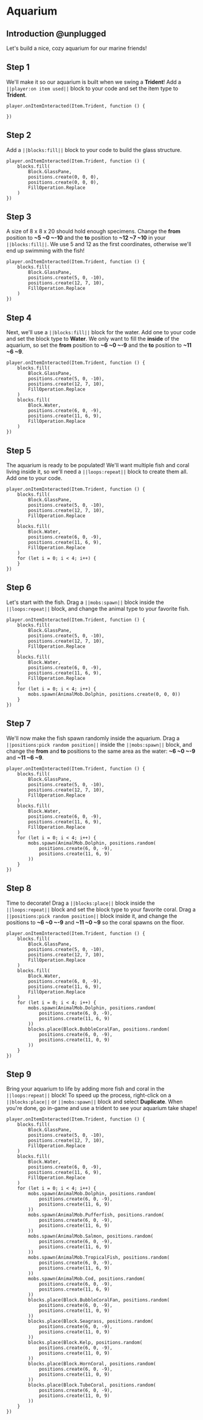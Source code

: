 # Aquarium

## Introduction @unplugged

Let's build a nice, cozy aquarium for our marine friends!

## Step 1

We'll make it so our aquarium is built when we swing a **Trident**! Add a `||player:on item used||` block to your code and set the item type to **Trident**.

```blocks
player.onItemInteracted(Item.Trident, function () {

})
```

## Step 2

Add a `||blocks:fill||` block to your code to build the glass structure.

```blocks
player.onItemInteracted(Item.Trident, function () {
    blocks.fill(
        Block.GlassPane,
        positions.create(0, 0, 0),
        positions.create(0, 0, 0),
        FillOperation.Replace
    )
})
```

## Step 3

A size of 8 x 8 x 20 should hold enough specimens. Change the **from** position to **~5 ~0 ~-10** and the **to** position to **~12 ~7 ~10** in your `||blocks:fill||`. We use 5 and 12 as the first coordinates, otherwise we'll end up swimming with the fish!

```blocks
player.onItemInteracted(Item.Trident, function () {
    blocks.fill(
        Block.GlassPane,
        positions.create(5, 0, -10),
        positions.create(12, 7, 10),
        FillOperation.Replace
    )
})
```

## Step 4

Next, we'll use a `||blocks:fill||` block for the water. Add one to your code and set the block type to **Water**. We only want to fill the **inside** of the aquarium, so set the **from** position to **~6 ~0 ~-9** and the **to** position to **~11 ~6 ~9**.

```blocks
player.onItemInteracted(Item.Trident, function () {
    blocks.fill(
        Block.GlassPane,
        positions.create(5, 0, -10),
        positions.create(12, 7, 10),
        FillOperation.Replace
    )
    blocks.fill(
        Block.Water,
        positions.create(6, 0, -9),
        positions.create(11, 6, 9),
        FillOperation.Replace
    )
})
```

## Step 5

The aquarium is ready to be populated! We'll want multiple fish and coral living inside it, so we'll need a `||loops:repeat||` block to create them all. Add one to your code.

```blocks
player.onItemInteracted(Item.Trident, function () {
    blocks.fill(
        Block.GlassPane,
        positions.create(5, 0, -10),
        positions.create(12, 7, 10),
        FillOperation.Replace
    )
    blocks.fill(
        Block.Water,
        positions.create(6, 0, -9),
        positions.create(11, 6, 9),
        FillOperation.Replace
    )
    for (let i = 0; i < 4; i++) {
    }
})
```

## Step 6

Let's start with the fish. Drag a `||mobs:spawn||` block inside the `||loops:repeat||` block, and change the animal type to your favorite fish.

```blocks
player.onItemInteracted(Item.Trident, function () {
    blocks.fill(
        Block.GlassPane,
        positions.create(5, 0, -10),
        positions.create(12, 7, 10),
        FillOperation.Replace
    )
    blocks.fill(
        Block.Water,
        positions.create(6, 0, -9),
        positions.create(11, 6, 9),
        FillOperation.Replace
    )
    for (let i = 0; i < 4; i++) {
        mobs.spawn(AnimalMob.Dolphin, positions.create(0, 0, 0))
    }
})
```

## Step 7

We'll now make the fish spawn randomly inside the aquarium. Drag a `||positions:pick random position||` inside the `||mobs:spawn||` block, and change the **from** and **to** positions to the same area as the water: **~6 ~0 ~-9** and **~11 ~6 ~9**.

```blocks
player.onItemInteracted(Item.Trident, function () {
    blocks.fill(
        Block.GlassPane,
        positions.create(5, 0, -10),
        positions.create(12, 7, 10),
        FillOperation.Replace
    )
    blocks.fill(
        Block.Water,
        positions.create(6, 0, -9),
        positions.create(11, 6, 9),
        FillOperation.Replace
    )
    for (let i = 0; i < 4; i++) {
        mobs.spawn(AnimalMob.Dolphin, positions.random(
            positions.create(6, 0, -9),
            positions.create(11, 6, 9)
        ))
    }
})
```

## Step 8

Time to decorate! Drag a `||blocks:place||` block inside the `||loops:repeat||` block and set the block type to your favorite coral. Drag a `||positions:pick random position||` block inside it, and change the positions to **~6 ~0 ~-9** and **~11 ~0 ~9** so the coral spawns on the floor.

```blocks
player.onItemInteracted(Item.Trident, function () {
    blocks.fill(
        Block.GlassPane,
        positions.create(5, 0, -10),
        positions.create(12, 7, 10),
        FillOperation.Replace
    )
    blocks.fill(
        Block.Water,
        positions.create(6, 0, -9),
        positions.create(11, 6, 9),
        FillOperation.Replace
    )
    for (let i = 0; i < 4; i++) {
        mobs.spawn(AnimalMob.Dolphin, positions.random(
            positions.create(6, 0, -9),
            positions.create(11, 6, 9)
        ))
        blocks.place(Block.BubbleCoralFan, positions.random(
            positions.create(6, 0, -9),
            positions.create(11, 0, 9)
        ))
    }
})
```

## Step 9

Bring your aquarium to life by adding more fish and coral in the `||loops:repeat||` block! To speed up the process, right-click on a `||blocks:place||` or `||mobs:spawn||` block and select **Duplicate**. When you're done, go in-game and use a trident to see your aquarium take shape!

```blocks
player.onItemInteracted(Item.Trident, function () {
    blocks.fill(
        Block.GlassPane,
        positions.create(5, 0, -10),
        positions.create(12, 7, 10),
        FillOperation.Replace
    )
    blocks.fill(
        Block.Water,
        positions.create(6, 0, -9),
        positions.create(11, 6, 9),
        FillOperation.Replace
    )
    for (let i = 0; i < 4; i++) {
        mobs.spawn(AnimalMob.Dolphin, positions.random(
            positions.create(6, 0, -9),
            positions.create(11, 6, 9)
        ))
        mobs.spawn(AnimalMob.Pufferfish, positions.random(
            positions.create(6, 0, -9),
            positions.create(11, 6, 9)
        ))
        mobs.spawn(AnimalMob.Salmon, positions.random(
            positions.create(6, 0, -9),
            positions.create(11, 6, 9)
        ))
        mobs.spawn(AnimalMob.TropicalFish, positions.random(
            positions.create(6, 0, -9),
            positions.create(11, 6, 9)
        ))
        mobs.spawn(AnimalMob.Cod, positions.random(
            positions.create(6, 0, -9),
            positions.create(11, 6, 9)
        ))
        blocks.place(Block.BubbleCoralFan, positions.random(
            positions.create(6, 0, -9),
            positions.create(11, 0, 9)
        ))
        blocks.place(Block.Seagrass, positions.random(
            positions.create(6, 0, -9),
            positions.create(11, 0, 9)
        ))
        blocks.place(Block.Kelp, positions.random(
            positions.create(6, 0, -9),
            positions.create(11, 0, 9)
        ))
        blocks.place(Block.HornCoral, positions.random(
            positions.create(6, 0, -9),
            positions.create(11, 0, 9)
        ))
        blocks.place(Block.TubeCoral, positions.random(
            positions.create(6, 0, -9),
            positions.create(11, 0, 9)
        ))
    }
})
```